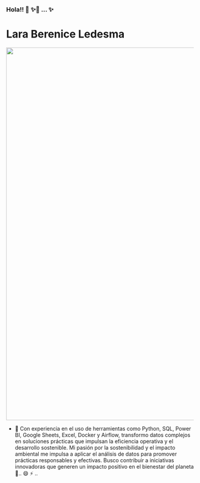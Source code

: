 ### Hola!! 👋 ✨🔭 ... ✨

<!DOCTYPE html>
<html lang="es">
<head>
    <meta charset="UTF-8">
    <meta name="viewport" content="width=device-width, initial-scale=1.0">
</head>
<body>
    <h1> Lara Berenice Ledesma </h1>
    <img src="https://digital.agrishow.com.br/sites/agrishow.com/files/shutterstock_1396252643.jpg" width="1000">
</body>
</html>


- 🌱 Con experiencia en el uso de herramientas como Python, SQL, Power BI, Google Sheets, Excel, Docker y Airflow, transformo datos complejos en soluciones prácticas que impulsan la eficiencia operativa y el desarrollo sostenible. Mi pasión por la sostenibilidad y el impacto ambiental me impulsa a aplicar el análisis de datos para promover prácticas responsables y efectivas. Busco contribuir a iniciativas innovadoras que generen un impacto positivo en el bienestar del planeta 👯.. 😄 ⚡ ..
